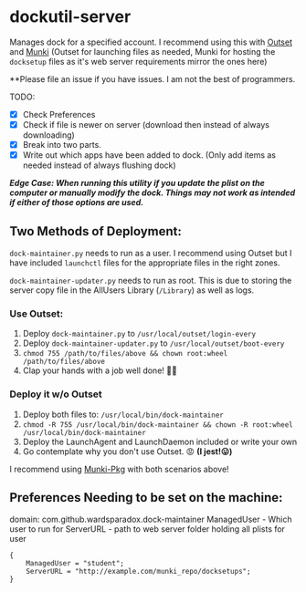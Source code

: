 # dockutil-server
Manages dock for a specified account. I recommend using this with [Outset](https://github.com/chilcote/outset) and [Munki](https://github.com/munki/munki) (Outset for launching files as needed, Munki for hosting the `docksetup` files as it's web server requirements mirror the ones here)

**Please file an issue if you have issues. I am not the best of programmers.

TODO:
- [x] Check Preferences
- [x] Check if file is newer on server (download then instead of always downloading)
- [x] Break into two parts.
- [x] Write out which apps have been added to dock. (Only add items as needed instead of always flushing dock)

***Edge Case:
When running this utility if you update the plist on the computer or manually modify the dock. Things may not work as intended if either of those options are used.***

## Two Methods of Deployment:
`dock-maintainer.py` needs to run as a user. I recommend using Outset but I have included `launchctl` files for the appropriate files in the right zones.

`dock-maintainer-updater.py` needs to run as root. This is due to storing the server copy file in the AllUsers Library (`/Library`) as well as logs.

### Use Outset:
1. Deploy `dock-maintainer.py` to `/usr/local/outset/login-every`
2. Deploy `dock-maintainer-updater.py` to `/usr/local/outset/boot-every`
3. `chmod 755 /path/to/files/above && chown root:wheel /path/to/files/above`
4. Clap your hands with a job well done! 👏🏻

### Deploy it w/o Outset
1. Deploy both files to: `/usr/local/bin/dock-maintainer`
2. `chmod -R 755 /usr/local/bin/dock-maintainer && chown -R root:wheel /usr/local/bin/dock-maintainer`
3. Deploy the LaunchAgent and LaunchDaemon included or write your own
4. Go contemplate why you don't use Outset. 😡 **(I jest!😛)**

I recommend using [Munki-Pkg](https://github.com/munki/munki-pkg) with both scenarios above!

## Preferences Needing to be set on the machine:
domain: com.github.wardsparadox.dock-maintainer
ManagedUser - Which user to run for
ServerURL - path to web server folder holding all plists for user
```
{
    ManagedUser = "student";
    ServerURL = "http://example.com/munki_repo/docksetups";
}
```
